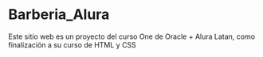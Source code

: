 # Barberia_Alura
Este sitio web es un proyecto del curso One de Oracle + Alura Latan, como finalización a su curso de HTML y CSS
